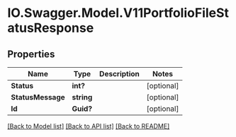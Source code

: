 # IO.Swagger.Model.V11PortfolioFileStatusResponse
## Properties

Name | Type | Description | Notes
------------ | ------------- | ------------- | -------------
**Status** | **int?** |  | [optional] 
**StatusMessage** | **string** |  | [optional] 
**Id** | **Guid?** |  | [optional] 

[[Back to Model list]](../README.md#documentation-for-models) [[Back to API list]](../README.md#documentation-for-api-endpoints) [[Back to README]](../README.md)

